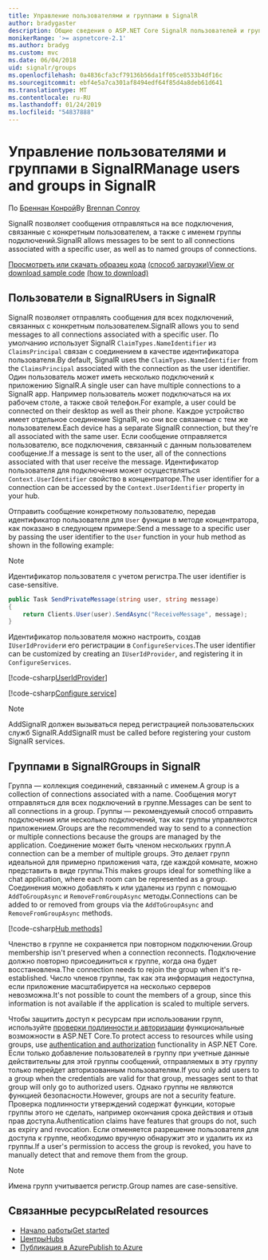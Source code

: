 ```yaml
---
title: Управление пользователями и группами в SignalR
author: bradygaster
description: Общие сведения о ASP.NET Core SignalR пользователей и групп управления.
monikerRange: '>= aspnetcore-2.1'
ms.author: bradyg
ms.custom: mvc
ms.date: 06/04/2018
uid: signalr/groups
ms.openlocfilehash: 0a4836cfa3cf79136b56da1ff05ce8533b4df16c
ms.sourcegitcommit: ebf4e5a7ca301af8494edf64f85d4a8deb61d641
ms.translationtype: MT
ms.contentlocale: ru-RU
ms.lasthandoff: 01/24/2019
ms.locfileid: "54837888"
---
```

# <a name="manage-users-and-groups-in-signalr"></a><span data-ttu-id="66f4d-103">Управление пользователями и группами в SignalR</span><span class="sxs-lookup"><span data-stu-id="66f4d-103">Manage users and groups in SignalR</span></span>

<span data-ttu-id="66f4d-104">По [Бреннан Конрой](https://github.com/BrennanConroy)</span><span class="sxs-lookup"><span data-stu-id="66f4d-104">By [Brennan Conroy](https://github.com/BrennanConroy)</span></span>

<span data-ttu-id="66f4d-105">SignalR позволяет сообщения отправляться на все подключения, связанные с конкретным пользователем, а также с именем группы подключений.</span><span class="sxs-lookup"><span data-stu-id="66f4d-105">SignalR allows messages to be sent to all connections associated with a specific user, as well as to named groups of connections.</span></span>

<span data-ttu-id="66f4d-106">[Просмотреть или скачать образец кода](https://github.com/aspnet/Docs/tree/master/aspnetcore/signalr/groups/sample/) [(способ загрузки)](xref:index#how-to-download-a-sample)</span><span class="sxs-lookup"><span data-stu-id="66f4d-106">[View or download sample code](https://github.com/aspnet/Docs/tree/master/aspnetcore/signalr/groups/sample/) [(how to download)](xref:index#how-to-download-a-sample)</span></span>

## <a name="users-in-signalr"></a><span data-ttu-id="66f4d-107">Пользователи в SignalR</span><span class="sxs-lookup"><span data-stu-id="66f4d-107">Users in SignalR</span></span>

<span data-ttu-id="66f4d-108">SignalR позволяет отправлять сообщения для всех подключений, связанных с конкретным пользователем.</span><span class="sxs-lookup"><span data-stu-id="66f4d-108">SignalR allows you to send messages to all connections associated with a specific user.</span></span> <span data-ttu-id="66f4d-109">По умолчанию использует SignalR `ClaimTypes.NameIdentifier` из `ClaimsPrincipal` связан с соединением в качестве идентификатора пользователя.</span><span class="sxs-lookup"><span data-stu-id="66f4d-109">By default, SignalR uses the `ClaimTypes.NameIdentifier` from the `ClaimsPrincipal` associated with the connection as the user identifier.</span></span> <span data-ttu-id="66f4d-110">Один пользователь может иметь несколько подключений к приложению SignalR.</span><span class="sxs-lookup"><span data-stu-id="66f4d-110">A single user can have multiple connections to a SignalR app.</span></span> <span data-ttu-id="66f4d-111">Например пользователь может подключаться на их рабочем столе, а также свой телефон.</span><span class="sxs-lookup"><span data-stu-id="66f4d-111">For example, a user could be connected on their desktop as well as their phone.</span></span> <span data-ttu-id="66f4d-112">Каждое устройство имеет отдельное соединение SignalR, но они все связанные с тем же пользователем.</span><span class="sxs-lookup"><span data-stu-id="66f4d-112">Each device has a separate SignalR connection, but they're all associated with the same user.</span></span> <span data-ttu-id="66f4d-113">Если сообщение отправляется пользователю, все подключения, связанный с данным пользователем сообщение.</span><span class="sxs-lookup"><span data-stu-id="66f4d-113">If a message is sent to the user, all of the connections associated with that user receive the message.</span></span> <span data-ttu-id="66f4d-114">Идентификатор пользователя для подключения может осуществляться `Context.UserIdentifier` свойство в концентраторе.</span><span class="sxs-lookup"><span data-stu-id="66f4d-114">The user identifier for a connection can be accessed by the `Context.UserIdentifier` property in your hub.</span></span>

<span data-ttu-id="66f4d-115">Отправить сообщение конкретному пользователю, передав идентификатор пользователя для `User` функции в методе концентратора, как показано в следующем примере:</span><span class="sxs-lookup"><span data-stu-id="66f4d-115">Send a message to a specific user by passing the user identifier to the `User` function in your hub method as shown in the following example:</span></span>

> [!NOTE]
> <span data-ttu-id="66f4d-116">Идентификатор пользователя с учетом регистра.</span><span class="sxs-lookup"><span data-stu-id="66f4d-116">The user identifier is case-sensitive.</span></span>

```csharp
public Task SendPrivateMessage(string user, string message)
{
    return Clients.User(user).SendAsync("ReceiveMessage", message);
}
```

<span data-ttu-id="66f4d-117">Идентификатор пользователя можно настроить, создав `IUserIdProvider`и его регистрации в `ConfigureServices`.</span><span class="sxs-lookup"><span data-stu-id="66f4d-117">The user identifier can be customized by creating an `IUserIdProvider`, and registering it in `ConfigureServices`.</span></span>

[!code-csharp[UserIdProvider](groups/sample/customuseridprovider.cs?range=4-10)]

[!code-csharp[Configure service](groups/sample/startup.cs?range=21-22,39-42)]

> [!NOTE]
> <span data-ttu-id="66f4d-118">AddSignalR должен вызываться перед регистрацией пользовательских служб SignalR.</span><span class="sxs-lookup"><span data-stu-id="66f4d-118">AddSignalR must be called before registering your custom SignalR services.</span></span>

## <a name="groups-in-signalr"></a><span data-ttu-id="66f4d-119">Группами в SignalR</span><span class="sxs-lookup"><span data-stu-id="66f4d-119">Groups in SignalR</span></span>

<span data-ttu-id="66f4d-120">Группа — коллекция соединений, связанный с именем.</span><span class="sxs-lookup"><span data-stu-id="66f4d-120">A group is a collection of connections associated with a name.</span></span> <span data-ttu-id="66f4d-121">Сообщения могут отправляться для всех подключений в группе.</span><span class="sxs-lookup"><span data-stu-id="66f4d-121">Messages can be sent to all connections in a group.</span></span> <span data-ttu-id="66f4d-122">Группы — рекомендуемый способ отправить подключения или несколько подключений, так как группы управляются приложением.</span><span class="sxs-lookup"><span data-stu-id="66f4d-122">Groups are the recommended way to send to a connection or multiple connections because the groups are managed by the application.</span></span> <span data-ttu-id="66f4d-123">Соединение может быть членом нескольких групп.</span><span class="sxs-lookup"><span data-stu-id="66f4d-123">A connection can be a member of multiple groups.</span></span> <span data-ttu-id="66f4d-124">Это делает групп идеальной для примерно приложения чата, где каждой комнате, можно представить в виде группы.</span><span class="sxs-lookup"><span data-stu-id="66f4d-124">This makes groups ideal for something like a chat application, where each room can be represented as a group.</span></span> <span data-ttu-id="66f4d-125">Соединения можно добавлять к или удалены из групп с помощью `AddToGroupAsync` и `RemoveFromGroupAsync` методы.</span><span class="sxs-lookup"><span data-stu-id="66f4d-125">Connections can be added to or removed from groups via the `AddToGroupAsync` and `RemoveFromGroupAsync` methods.</span></span>

[!code-csharp[Hub methods](groups/sample/hubs/chathub.cs?range=15-27)]

<span data-ttu-id="66f4d-126">Членство в группе не сохраняется при повторном подключении.</span><span class="sxs-lookup"><span data-stu-id="66f4d-126">Group membership isn't preserved when a connection reconnects.</span></span> <span data-ttu-id="66f4d-127">Подключение должно повторно присоединиться к группе, когда она будет восстановлена.</span><span class="sxs-lookup"><span data-stu-id="66f4d-127">The connection needs to rejoin the group when it's re-established.</span></span> <span data-ttu-id="66f4d-128">Число членов группы, так как эта информация недоступна, если приложение масштабируется на несколько серверов невозможна.</span><span class="sxs-lookup"><span data-stu-id="66f4d-128">It's not possible to count the members of a group, since this information is not available if the application is scaled to multiple servers.</span></span>

<span data-ttu-id="66f4d-129">Чтобы защитить доступ к ресурсам при использовании групп, используйте [проверки подлинности и авторизации](xref:signalr/authn-and-authz) функциональные возможности в ASP.NET Core.</span><span class="sxs-lookup"><span data-stu-id="66f4d-129">To protect access to resources while using groups, use [authentication and authorization](xref:signalr/authn-and-authz) functionality in ASP.NET Core.</span></span> <span data-ttu-id="66f4d-130">Если только добавление пользователей в группу при учетные данные действительны для этой группы сообщений, отправляемых в эту группу только перейдет авторизованным пользователям.</span><span class="sxs-lookup"><span data-stu-id="66f4d-130">If you only add users to a group when the credentials are valid for that group, messages sent to that group will only go to authorized users.</span></span> <span data-ttu-id="66f4d-131">Однако группы не являются функцией безопасности.</span><span class="sxs-lookup"><span data-stu-id="66f4d-131">However, groups are not a security feature.</span></span> <span data-ttu-id="66f4d-132">Проверка подлинности утверждений содержат функции, которые группы этого не сделать, например окончания срока действия и отзыв прав доступа.</span><span class="sxs-lookup"><span data-stu-id="66f4d-132">Authentication claims have features that groups do not, such as expiry and revocation.</span></span> <span data-ttu-id="66f4d-133">Если отменяется разрешение пользователя для доступа к группе, необходимо вручную обнаружит это и удалить их из группы.</span><span class="sxs-lookup"><span data-stu-id="66f4d-133">If a user's permission to access the group is revoked, you have to manually detect that and remove them from the group.</span></span>

> [!NOTE]
> <span data-ttu-id="66f4d-134">Имена групп учитывается регистр.</span><span class="sxs-lookup"><span data-stu-id="66f4d-134">Group names are case-sensitive.</span></span>

## <a name="related-resources"></a><span data-ttu-id="66f4d-135">Связанные ресурсы</span><span class="sxs-lookup"><span data-stu-id="66f4d-135">Related resources</span></span>

* [<span data-ttu-id="66f4d-136">Начало работы</span><span class="sxs-lookup"><span data-stu-id="66f4d-136">Get started</span></span>](xref:tutorials/signalr)
* [<span data-ttu-id="66f4d-137">Центры</span><span class="sxs-lookup"><span data-stu-id="66f4d-137">Hubs</span></span>](xref:signalr/hubs)
* [<span data-ttu-id="66f4d-138">Публикация в Azure</span><span class="sxs-lookup"><span data-stu-id="66f4d-138">Publish to Azure</span></span>](xref:signalr/publish-to-azure-web-app)
